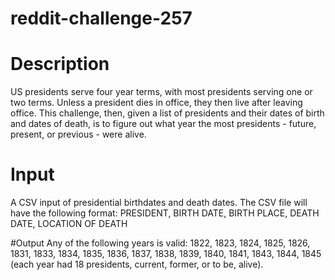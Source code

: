 # reddit-challenge-257

# Description
US presidents serve four year terms, with most presidents serving one or two terms. Unless a president dies in office, they then live after leaving office.
This challenge, then, given a list of presidents and their dates of birth and dates of death, is to figure out what year the most presidents - future, present, or previous - were alive.

# Input
A CSV input of presidential birthdates and death dates. The CSV file will have the following format: PRESIDENT,  BIRTH DATE, BIRTH PLACE,    DEATH DATE, LOCATION OF DEATH

#Output
Any of the following years is valid: 1822, 1823, 1824, 1825, 1826, 1831, 1833, 1834, 1835, 1836, 1837, 1838, 1839, 1840, 1841, 1843, 1844, 1845 (each year had 18 presidents, current, former, or to be, alive).